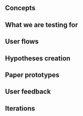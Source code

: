 ## Concepts

## What we are testing for

## User flows

## Hypotheses creation
## Paper prototypes

## User feedback

## Iterations

